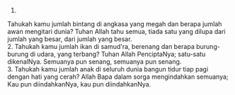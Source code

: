 1.
Tahukah kamu jumlah bintang di angkasa yang megah
dan berapa jumlah awan mengitari dunia?
Tuhan Allah tahu semua, tiada satu yang dilupa
dari jumlah yang besar, dari jumlah yang besar.
<br>
2.
Tahukah kamu jumlah ikan di samud'ra, berenang
dan berapa burung-burung di udara, yang terbang?
Tuhan Allah PenciptaNya; satu-satu dikenalNya.
Semuanya pun senang, semuanya pun senang.
<br>
3.
Tahukah kamu jumlah anak di seluruh dunia
bangun tidur tiap pagi dengan hati yang cerah?
Allah Bapa dalam sorga mengindahkan semuanya;
Kau pun diindahkanNya, kau pun diindahkanNya.